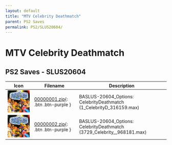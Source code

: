 ```yaml
---
layout: default
title: "MTV Celebrity Deathmatch"
parent: PS2 Saves
permalink: PS2/SLUS20604/
---
```

# MTV Celebrity Deathmatch

## PS2 Saves - SLUS20604

| Icon | Filename | Description |
|------|----------|-------------|
| ![MTV Celebrity Deathmatch](icon0.png) | [00000001.zip](00000001.zip){: .btn .btn-purple } | BASLUS-20604_Options: CelebrityDeathmatch (1_CelebrityD_316159.max) |
| ![MTV Celebrity Deathmatch](icon0.png) | [00000002.zip](00000002.zip){: .btn .btn-purple } | BASLUS-20604_Options: CelebrityDeathmatch (3729_Celebrity__968181.max) |
